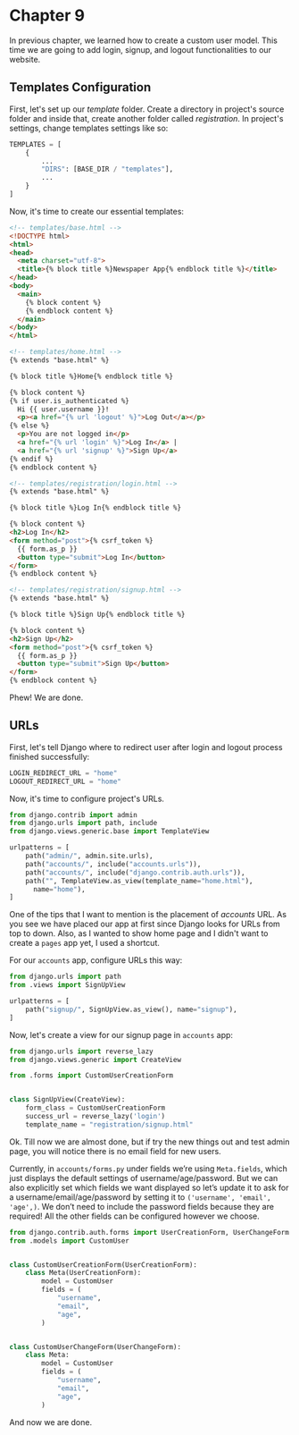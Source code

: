 # Chapter 9

In previous chapter, we learned how to create a custom user model. This time we are going to add login, signup, and logout functionalities to our website.

## Templates Configuration

First, let's set up our *template* folder. Create a directory in project's source folder and inside that, create another folder called *registration*. In project's settings, change templates settings like so:

```python
TEMPLATES = [
    {
        ...
        "DIRS": [BASE_DIR / "templates"],
        ...
    }
]
```

Now, it's time to create our essential templates:

```html
<!-- templates/base.html -->
<!DOCTYPE html>
<html>
<head>
  <meta charset="utf-8">
  <title>{% block title %}Newspaper App{% endblock title %}</title>
</head>
<body>
  <main>
    {% block content %}
    {% endblock content %}
  </main>
</body>
</html>
```

```html
<!-- templates/home.html -->
{% extends "base.html" %}

{% block title %}Home{% endblock title %}

{% block content %}
{% if user.is_authenticated %}
  Hi {{ user.username }}!
  <p><a href="{% url 'logout' %}">Log Out</a></p>
{% else %}
  <p>You are not logged in</p>
  <a href="{% url 'login' %}">Log In</a> |
  <a href="{% url 'signup' %}">Sign Up</a>
{% endif %}
{% endblock content %}
```

```html
<!-- templates/registration/login.html -->
{% extends "base.html" %}

{% block title %}Log In{% endblock title %}

{% block content %}
<h2>Log In</h2>
<form method="post">{% csrf_token %}
  {{ form.as_p }}
  <button type="submit">Log In</button>
</form>
{% endblock content %}
```

```html
<!-- templates/registration/signup.html -->
{% extends "base.html" %}

{% block title %}Sign Up{% endblock title %}

{% block content %}
<h2>Sign Up</h2>
<form method="post">{% csrf_token %}
  {{ form.as_p }}
  <button type="submit">Sign Up</button>
</form>
{% endblock content %}
```

Phew! We are done.

## URLs

First, let's tell Django where to redirect user after login and logout process finished successfully:

```python
LOGIN_REDIRECT_URL = "home"
LOGOUT_REDIRECT_URL = "home"
```

Now, it's time to configure project's URLs.

```python
from django.contrib import admin
from django.urls import path, include
from django.views.generic.base import TemplateView

urlpatterns = [
    path("admin/", admin.site.urls),
    path("accounts/", include("accounts.urls")),
    path("accounts/", include("django.contrib.auth.urls")),
    path("", TemplateView.as_view(template_name="home.html"),
      name="home"),
]
```

One of the tips that I want to mention is the placement of *accounts* URL. As you see we have placed our app at first since Django looks for URLs from top to down. Also, as I wanted to show home page and I didn't want to create a `pages` app yet, I used a shortcut.

For our `accounts` app, configure URLs this way:

```python
from django.urls import path
from .views import SignUpView

urlpatterns = [
    path("signup/", SignUpView.as_view(), name="signup"),
]
```

Now, let's create a view for our signup page in `accounts` app:

```python
from django.urls import reverse_lazy
from django.views.generic import CreateView

from .forms import CustomUserCreationForm


class SignUpView(CreateView):
    form_class = CustomUserCreationForm
    success_url = reverse_lazy('login')
    template_name = "registration/signup.html"
```

Ok. Till now we are almost done, but if try the new things out and test admin page, you will notice there is no email field for new users.

Currently, in `accounts/forms.py` under fields we’re using `Meta.fields`, which just displays the default settings of username/age/password. But we can also explicitly set which fields we want displayed so let’s update it to ask for a username/email/age/password by setting it to `('username', 'email', 'age',)`. We don’t need to include the password fields because they are required! All the other fields can be configured however we choose.

```python
from django.contrib.auth.forms import UserCreationForm, UserChangeForm
from .models import CustomUser


class CustomUserCreationForm(UserCreationForm):
    class Meta(UserCreationForm):
        model = CustomUser
        fields = (
            "username",
            "email",
            "age",
        )


class CustomUserChangeForm(UserChangeForm):
    class Meta:
        model = CustomUser
        fields = (
            "username",
            "email",
            "age",
        )
```

And now we are done.
